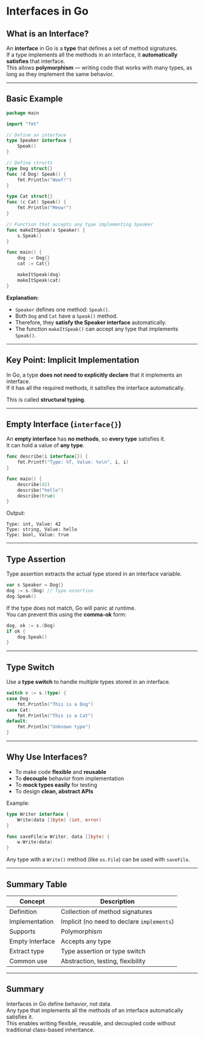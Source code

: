 # Interfaces in Go

## What is an Interface?

An **interface** in Go is a **type** that defines a set of method signatures.  
If a type implements all the methods in an interface, it **automatically satisfies** that interface.  
This allows **polymorphism** — writing code that works with many types, as long as they implement the same behavior.

---

## Basic Example

```go
package main

import "fmt"

// Define an interface
type Speaker interface {
    Speak()
}

// Define structs
type Dog struct{}
func (d Dog) Speak() {
    fmt.Println("Woof!")
}

type Cat struct{}
func (c Cat) Speak() {
    fmt.Println("Meow!")
}

// Function that accepts any type implementing Speaker
func makeItSpeak(s Speaker) {
    s.Speak()
}

func main() {
    dog := Dog{}
    cat := Cat{}

    makeItSpeak(dog)
    makeItSpeak(cat)
}
```

**Explanation:**
- `Speaker` defines one method: `Speak()`.
- Both `Dog` and `Cat` have a `Speak()` method.
- Therefore, they **satisfy the Speaker interface** automatically.
- The function `makeItSpeak()` can accept any type that implements `Speak()`.

---

## Key Point: Implicit Implementation

In Go, a type **does not need to explicitly declare** that it implements an interface.  
If it has all the required methods, it satisfies the interface automatically.

This is called **structural typing**.

---

## Empty Interface (`interface{}`)

An **empty interface** has **no methods**, so **every type** satisfies it.  
It can hold a value of **any type**.

```go
func describe(i interface{}) {
    fmt.Printf("Type: %T, Value: %v\n", i, i)
}

func main() {
    describe(42)
    describe("hello")
    describe(true)
}
```

Output:
```
Type: int, Value: 42
Type: string, Value: hello
Type: bool, Value: true
```

---

## Type Assertion

Type assertion extracts the actual type stored in an interface variable.

```go
var s Speaker = Dog{}
dog := s.(Dog) // Type assertion
dog.Speak()
```

If the type does not match, Go will panic at runtime.  
You can prevent this using the **comma-ok** form:

```go
dog, ok := s.(Dog)
if ok {
    dog.Speak()
}
```

---

## Type Switch

Use a **type switch** to handle multiple types stored in an interface.

```go
switch v := s.(type) {
case Dog:
    fmt.Println("This is a Dog")
case Cat:
    fmt.Println("This is a Cat")
default:
    fmt.Println("Unknown type")
}
```

---

## Why Use Interfaces?

- To make code **flexible** and **reusable**
- To **decouple** behavior from implementation
- To **mock types easily** for testing
- To design **clean, abstract APIs**

Example:

```go
type Writer interface {
    Write(data []byte) (int, error)
}

func saveFile(w Writer, data []byte) {
    w.Write(data)
}
```

Any type with a `Write()` method (like `os.File`) can be used with `saveFile`.

---

## Summary Table

| Concept | Description |
|----------|--------------|
| Definition | Collection of method signatures |
| Implementation | Implicit (no need to declare `implements`) |
| Supports | Polymorphism |
| Empty Interface | Accepts any type |
| Extract type | Type assertion or type switch |
| Common use | Abstraction, testing, flexibility |

---

## Summary

Interfaces in Go define behavior, not data.  
Any type that implements all the methods of an interface automatically satisfies it.  
This enables writing flexible, reusable, and decoupled code without traditional class-based inheritance.
